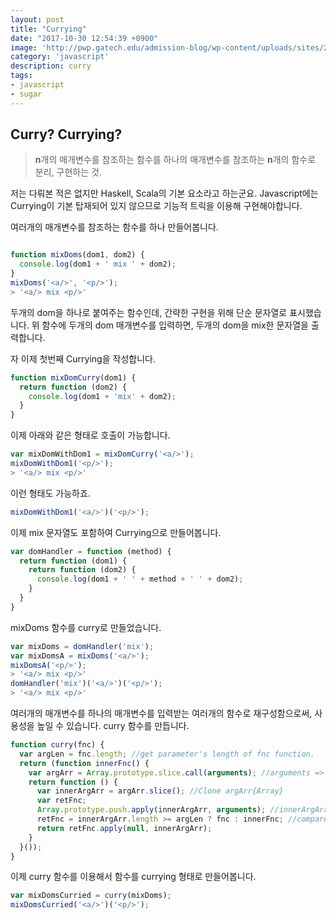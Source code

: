 ```yaml
---
layout: post
title: "Currying"
date: "2017-10-30 12:54:39 +0900"
image: 'http://pwp.gatech.edu/admission-blog/wp-content/uploads/sites/249/2016/05/CURRY-PROF.jpg'
category: 'javascript'
description: curry
tags:
- javascript
- sugar
---
```

## Curry? Currying?

> **n**개의 매개변수를 참조하는 함수를 하나의 매개변수를 참조하는 **n**개의 함수로 분리, 구현하는 것.

저는 다뤄본 적은 없지만 Haskell, Scala의 기본 요소라고 하는군요. Javascript에는 Currying이 기본 탑재되어 있지 않으므로 기능적 트릭을 이용해 구현해야합니다.

<!-- more -->

여러개의 매개변수를 참조하는 함수를 하나 만들어봅니다.

```javascript

function mixDoms(dom1, dom2) {
  console.log(dom1 + ' mix ' + dom2);
}
mixDoms('<a/>', '<p/>');
> '<a/> mix <p/>'
```

두개의 dom을 하나로 붙여주는 함수인데, 간략한 구현을 위해 단순 문자열로 표시했습니다. 위 함수에 두개의 dom 매개변수를 입력하면, 두개의 dom을 mix한 문자열을 출력합니다.

자 이제 첫번째 Currying을 작성합니다.

```javascript
function mixDomCurry(dom1) {
  return function (dom2) {
    console.log(dom1 + 'mix' + dom2);
  }
}
```

이제 아래와 같은 형태로 호출이 가능합니다.

```javascript
var mixDomWithDom1 = mixDomCurry('<a/>');
mixDomWithDom1('<p/>');
> '<a/> mix <p/>'
```

이런 형태도 가능하죠.

```javascript
mixDomWithDom1('<a/>')('<p/>');
```

이제 mix 문자열도 포함하여 Currying으로 만들어봅니다.

```javascript
var domHandler = function (method) {
  return function (dom1) {
    return function (dom2) {
      console.log(dom1 + ' ' + method + ' ' + dom2);
    }
  }
}
```

mixDoms 함수를 curry로 만들었습니다.

```javascript
var mixDoms = domHandler('mix');
var mixDomsA = mixDoms('<a/>');
mixDomsA('<p/>');
> '<a/> mix <p/>'
domHandler('mix')('<a/>')('<p/>');
> '<a/> mix <p/>'
```

여러개의 매개변수를 하나의 매개변수를 입력받는 여러개의 함수로 재구성함으로써, 사용성을 높일 수 있습니다. curry 함수를 만듭니다.

```javascript
function curry(fnc) {
  var argLen = fnc.length; //get parameter's length of fnc function.
  return (function innerFnc() {
    var argArr = Array.prototype.slice.call(arguments); //arguments => Array
    return function () {
      var innerArgArr = argArr.slice(); //Clone argArr{Array}
      var retFnc;
      Array.prototype.push.apply(innerArgArr, arguments); //innerArgArr{Array} extend with arguments.
      retFnc = innerArgArr.length >= argLen ? fnc : innerFnc; //compare innerArgArr.length and argArr.length
      return retFnc.apply(null, innerArgArr);
    }
  }());
}
```

이제 curry 함수를 이용해서 함수를 currying 형태로 만들어봅니다.

```javascript
var mixDomsCurried = curry(mixDoms);
mixDomsCurried('<a/>')('<p/>');
```

